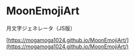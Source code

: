 # MoonEmojiArt
月文字ジェネレータ（JS版）  

[https://mogamoga1024.github.io/MoonEmojiArt/](https://mogamoga1024.github.io/MoonEmojiArt/)
